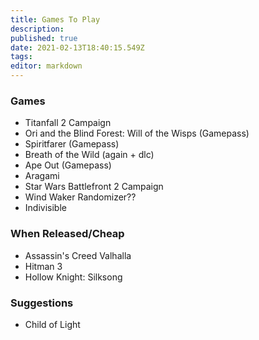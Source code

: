```yaml
---
title: Games To Play
description: 
published: true
date: 2021-02-13T18:40:15.549Z
tags: 
editor: markdown
---
```



### Games
- Titanfall 2 Campaign
- Ori and the Blind Forest: Will of the Wisps (Gamepass)
- Spiritfarer (Gamepass)
- Breath of the Wild (again + dlc)
- Ape Out (Gamepass)
- Aragami
- Star Wars Battlefront 2 Campaign
- Wind Waker Randomizer??
- Indivisible

### When Released/Cheap
- Assassin's Creed Valhalla
- Hitman 3
- Hollow Knight: Silksong

### Suggestions
- Child of Light

